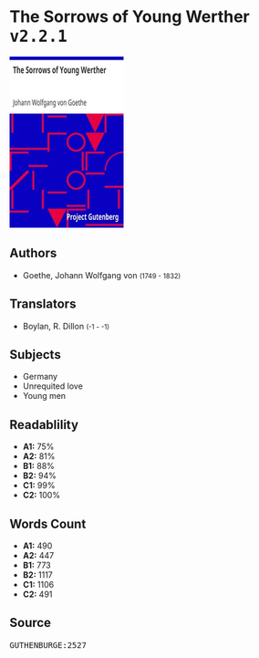# The Sorrows of Young Werther <kbd>v2.2.1</kbd>

![](./cover.medium.jpg "")

## Authors


 - Goethe, Johann Wolfgang von <small>(1749 - 1832)</small>

## Translators


 - Boylan, R. Dillon <small>(-1 - -1)</small>

## Subjects


 - Germany
 - Unrequited love
 - Young men

## Readablility


 - **A1:** 75%
 - **A2:** 81%
 - **B1:** 88%
 - **B2:** 94%
 - **C1:** 99%
 - **C2:** 100%

## Words Count


 - **A1:** 490
 - **A2:** 447
 - **B1:** 773
 - **B2:** 1117
 - **C1:** 1106
 - **C2:** 491

## Source


<kbd>GUTHENBURGE:2527</kbd>
